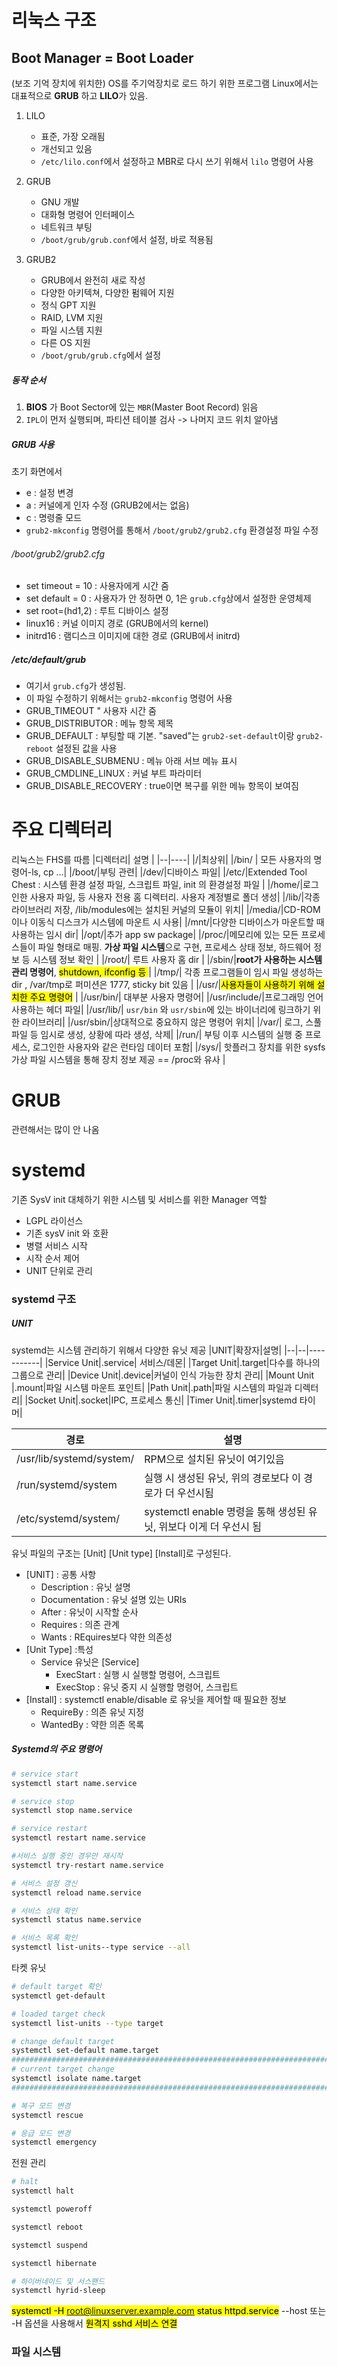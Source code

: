 # 리눅스 구조

## Boot Manager = Boot Loader

(보조 기억 장치에 위치한) OS를 주기억장치로 로드 하기 위한 프로그램
Linux에서는 대표적으로 **GRUB** 하고 **LILO**가 있음. 

1. LILO
   - 표준, 가장 오래됨
   - 개선되고 있음
   - `/etc/lilo.conf`에서 설정하고 MBR로 다시 쓰기 위해서 `lilo` 명령어 사용
  
2. GRUB
   - GNU 개발
   - 대화형 명령어 인터페이스
   - 네트워크 부팅
   - `/boot/grub/grub.conf`에서 설정, 바로 적용됨

3. GRUB2
   - GRUB에서 완전히 새로 작성
   - 다양한 아키텍쳐, 다양한 펌웨어 지원
   - 정식 GPT 지원
   - RAID, LVM 지원
   - 파일 시스템 지원
   - 다른 OS 지원
   - `/boot/grub/grub.cfg`에서 설정
  

##### 동작 순서
1. **BIOS** 가 Boot Sector에 있는 `MBR`(Master Boot Record) 읽음
2. `IPL`이 먼저 실행되며, 파티션 테이블 검사 -> 나머지 코드 위치 알아냄

##### GRUB 사용

초기 화면에서 
- e : 설정 변경
- a : 커널에게 인자 수정 (GRUB2에서는 없음)
- c : 명령줄 모드
- `grub2-mkconfig` 명령어를 통해서 `/boot/grub2/grub2.cfg` 환경설정 파일 수정

###### /boot/grub2/grub2.cfg
- set timeout = 10 : 사용자에게 시간 줌
- set default = 0 : 사용자가 안 정하면 0, 1은 `grub.cfg`상에서 설정한 운영체제
- set root=(hd1,2) : 루트 디바이스 설정
- linux16 : 커널 이미지 경로 (GRUB에서의 kernel)
- initrd16 : 램디스크 이미지에 대한 경로 (GRUB에서 initrd)

##### /etc/default/grub
- 여기서 `grub.cfg`가 생성됨.
- 이 파일 수정하기 위해서는 `grub2-mkconfig` 명령어 사용
- GRUB_TIMEOUT " 사용자 시간 줌
- GRUB_DISTRIBUTOR : 메뉴 항목 제목
- GRUB_DEFAULT : 부팅할 때 기본. "saved"는 `grub2-set-default`이랑 `grub2-reboot` 설정된 값을 사용
- GRUB_DISABLE_SUBMENU : 메뉴 아래 서브 메뉴 표시
- GRUB_CMDLINE_LINUX : 커널 부트 파라미터
- GRUB_DISABLE_RECOVERY : true이면 복구를 위한 메뉴 항목이 보여짐



# 주요 디렉터리
리눅스는 FHS를 따름
|디렉터리| 설명 | 
|--|----|
|/|최상위|
|/bin/ | 모든 사용자의 명령어-ls, cp ...|
|/boot/|부팅 관련|
|/dev/|디바이스 파일|
|/etc/|Extended Tool Chest : 시스템 환경 설정 파일, 스크립트 파일, init 의 환경설정 파일 |
|/home/|로그인한 사용자 파일, 등 사용자 전용 홈 디렉터리. 사용자 계정별로 폴더 생성|
|/lib/|각종 라이브러리 저장, /lib/modules에는 설치된 커널의 모듈이 위치|
|/media/|CD-ROM 이나 이동식 디스크가 시스템에 마운트 시 사용|
|/mnt/|다양한 디바이스가 마운트할 때 사용하는 임시 dir|
|/opt/|추가 app sw package|
|/proc/|메모리에 있는 모든 프로세스들이 파일 형태로 매핑. **가상 파일 시스템**으로 구현, 프로세스 상태 정보, 하드웨어 정보 등 시스템 정보 확인 |
|/root/| 루트 사용자 홈 dir |
|/sbin/|**root가 사용하는 시스템 관리 명령어**, <mark>shutdown, ifconfig 등 </mark>|
|/tmp/| 각종 프로그램들이 임시 파일 생성하는 dir , /var/tmp로 퍼미션은 1777, sticky bit 있음 |
|/usr/|<mark>사용자들이 사용하기 위해 설치한 주요 명령어</mark> |
|/usr/bin/| 대부분 사용자 명령어|
|/usr/include/|프로그래밍 언어 사용하는 헤더 파일|
|/usr/lib/| `usr/bin` 와 `usr/sbin`에 있는 바이너리에 링크하기 위한 라이브러리|
|/usr/sbin/|상대적으로 중요하지 않은 명령어 위치|
|/var/| 로그, 스풀 파일 등 임시로 생성, 상황에 따라 생성, 삭제|
|/run/| 부팅 이후 시스템의 실행 중 프로세스, 로그인한 사용자와 같은 런타임 데이터 포함|
|/sys/| 핫플러그 장치를 위한 sysfs 가상 파일 시스템을 통해 장치 정보 제공  == /proc와 유사 |

# GRUB
관련해서는 많이 안 나옴

# systemd

기존 SysV init 대체하기 위한 시스템 및 서비스를 위한 Manager 역할
- LGPL 라이선스
- 기존 sysV init 와 호환
- 병렬 서비스 시작
- 시작 순서 제어
- UNIT 단위로 관리

### systemd 구조

##### UNIT
systemd는 시스템 관리하기 위해서 다양한 유닛 제공
|UNIT|확장자|설명|
|--|--|-----------|
|Service Unit|.service| 서비스/데몬|
|Target Unit|.target|다수를 하나의 그룹으로 관리|
|Device Unit|.device|커널이 인식 가능한 장치 관리|
|Mount Unit |.mount|파일 시스템 마운트 포인트|
|Path Unit|.path|파일 시스템의 파일과 디렉터리|
|Socket Unit|.socket|IPC, 프로세스 통신|
|Timer Unit|.timer|systemd 타이머|

|경로| 설명 |
|--- |--------|
|/usr/lib/systemd/system/| RPM으로 설치된 유닛이 여기있음|
|/run/systemd/system|실행 시 생성된 유닛, 위의 경로보다 이 경로가 더 우선시됨|
|/etc/systemd/system/|systemctl enable 명령을 통해 생성된 유닛, 위보다 이게 더 우선시 됨|

유닛 파일의 구조는 [Unit] [Unit type] [Install]로 구성된다.
- [UNIT] : 공통 사항
  - Description : 유닛 설명
  - Documentation : 유닛 설명 있는 URIs
  - After : 유닛이 시작할 순사
  - Requires : 의존 관계
  - Wants : REquires보다 약한 의존성
- [Unit Type] :특성
  - Service 유닛은 [Service]
    - ExecStart : 실행 시 실행할 명령어, 스크립트
    - ExecStop : 유닛 중지 시 실행할 명령어, 스크립트
- [Install] : systemctl enable/disable 로 유닛을 제어할 때 필요한 정보
  - RequireBy : 의존 유닛 지정
  - WantedBy : 약한 의존 목록

 ##### Systemd의 주요 명령어
 ```bash
# service start
systemctl start name.service

# service stop
systemctl stop name.service

# service restart
systemctl restart name.service

#서비스 실행 중인 경우만 재시작
systemctl try-restart name.service

# 서비스 설정 갱신
systemctl reload name.service

# 서비스 상태 확인
systemctl status name.service

# 서비스 목록 확인
systemctl list-units--type service --all
```
타켓 유닛
```bash
# default target 확인
systemctl get-default

# loaded target check
systemctl list-units --type target

# change default target
systemctl set-default name.target
#########################################################################
# current target change                                                 #
systemctl isolate name.target                                           #
#########################################################################

# 복구 모드 변경
systemctl rescue

# 응급 모드 변경
systemctl emergency
```

전원 관리
```bash
# halt
systemctl halt

systemctl poweroff

systemctl reboot

systemctl suspend

systemctl hibernate

# 하이버네이드 및 서스팬드
systemctl hyrid-sleep
```

<mark> systemctl -H root@linuxserver.example.com status httpd.service</mark>
--host 또는 -H 옵션을 사용해서 <mark> 원격지 sshd 서비스 연결 </mark>

### 파일 시스템

